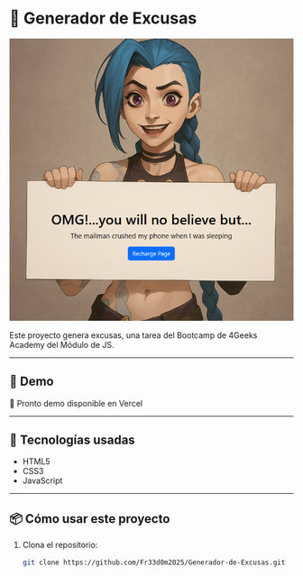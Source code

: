 # 🧠 Generador de Excusas

![Demo del proyecto](multimedia/ImgReadme.png)

Este proyecto genera excusas, una tarea del Bootcamp de 4Geeks Academy del Módulo de JS.  

---

## 🚀 Demo

🔗 Pronto demo disponible en Vercel <!-- Puedes reemplazar esto por el link real en Vercel o GitHub Pages -->

---

## 🧩 Tecnologías usadas

- HTML5
- CSS3
- JavaScript

---

## 📦 Cómo usar este proyecto

1. Clona el repositorio:
   ```bash
   git clone https://github.com/Fr33d0m2025/Generador-de-Excusas.git
